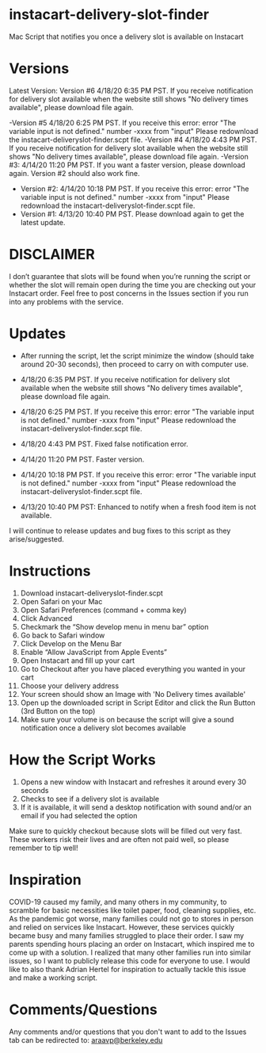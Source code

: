 # instacart-delivery-slot-finder
Mac Script that notifies you once a delivery slot is available on Instacart

# Versions
Latest Version: Version #6 4/18/20 6:35 PM PST. If you receive notification for delivery slot available when the website still shows "No delivery times available", please download file again.

-Version #5 4/18/20 6:25 PM PST. If you receive this error: error "The variable input is not defined." number -xxxx from "input" Please redownload the instacart-deliveryslot-finder.scpt file.
-Version #4 4/18/20 4:43 PM PST. If you receive notification for delivery slot available when the website still shows "No delivery times available", please download file again.
-Version #3: 4/14/20 11:20 PM PST. If you want a faster version, please download again. Version #2 should also work fine.
- Version #2: 4/14/20 10:18 PM PST. If you receive this error: error "The variable input is not defined." number -xxxx from "input" Please redownload the instacart-deliveryslot-finder.scpt file.
- Version #1: 4/13/20 10:40 PM PST. Please download again to get the latest update.

# DISCLAIMER
I don’t guarantee that slots will be found when you’re running the script or whether the slot will remain open during the time you are checking out your Instacart order. Feel free to post concerns in the Issues section if you run into any problems with the service.

# Updates
- After running the script, let the script minimize the window (should take around 20-30 seconds), then proceed to carry on with computer use. 

- 4/18/20 6:35 PM PST. If you receive notification for delivery slot available when the website still shows "No delivery times available", please download file again.
- 4/18/20 6:25 PM PST. If you receive this error: error "The variable input is not defined." number -xxxx from "input" Please redownload the instacart-deliveryslot-finder.scpt file.
- 4/18/20 4:43 PM PST. Fixed false notification error.
- 4/14/20 11:20 PM PST. Faster version.
- 4/14/20 10:18 PM PST. If you receive this error: error "The variable input is not defined." number -xxxx from "input" Please redownload the instacart-deliveryslot-finder.scpt file.
- 4/13/20 10:40 PM PST: Enhanced to notify when a fresh food item is not available.

I will continue to release updates and bug fixes to this script as they arise/suggested.

# Instructions
1. Download instacart-deliveryslot-finder.scpt
2. Open Safari on your Mac
3. Open Safari Preferences (command + comma key)
4. Click Advanced
5. Checkmark the “Show develop menu in menu bar” option
6. Go back to Safari window
7. Click Develop on the Menu Bar
8. Enable “Allow JavaScript from Apple Events”
9. Open Instacart and fill up your cart
10. Go to Checkout after you have placed everything you wanted in your cart
11. Choose your delivery address
12. Your screen should show an Image with 'No Delivery times available'
13. Open up the downloaded script in Script Editor and click the Run Button (3rd Button on the top)
14. Make sure your volume is on because the script will give a sound notification once a delivery slot becomes available


# How the Script Works
1. Opens a new window with Instacart and refreshes it around every 30 seconds
2. Checks to see if a delivery slot is available
3. If it is available, it will send a desktop notification with sound and/or an email if you had selected the option

Make sure to quickly checkout because slots will be filled out very fast. These workers risk their lives and are often not paid well, so please remember to tip well!


# Inspiration
COVID-19 caused my family, and many others in my community, to scramble for basic necessities like toilet paper, food, cleaning supplies, etc. As the pandemic got worse, many families could not go to stores in person and relied on services like Instacart. However, these services quickly became busy and many families struggled to place their order. I saw my parents spending hours placing an order on Instacart, which inspired me to come up with a solution. I realized that many other families run into similar issues, so I want to publicly release this code for everyone to use. I would like to also thank Adrian Hertel for inspiration to actually tackle this issue and make a working script.


# Comments/Questions
Any comments and/or questions that you don't want to add to the Issues tab can be redirected to: araavp@berkeley.edu
